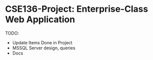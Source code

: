 CSE136-Project: Enterprise-Class Web Application
==============

TODO: 
- Update Items Done in Project
- MSSQL Server design, queries
- Docs
